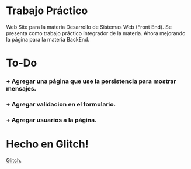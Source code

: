 # Trabajo Práctico

Web Site para la materia Desarrollo de Sistemas Web (Front End). Se presenta como trabajo práctico Integrador de la materia.
Ahora mejorando la página para la materia BackEnd.

# To-Do

### + Agregar una página que use la persistencia para mostrar mensajes.
### + Agregar validacion en el formulario.
### + Agregar usuarios a la página.

# Hecho en Glitch!

[Glitch](https://glitch.com).
